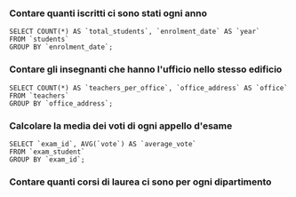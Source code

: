 ### Contare quanti iscritti ci sono stati ogni anno
```
SELECT COUNT(*) AS `total_students`, `enrolment_date` AS `year`
FROM `students`
GROUP BY `enrolment_date`;
```

### Contare gli insegnanti che hanno l'ufficio nello stesso edificio
```
SELECT COUNT(*) AS `teachers_per_office`, `office_address` AS `office` 
FROM `teachers`
GROUP BY `office_address`;
```

### Calcolare la media dei voti di ogni appello d'esame
```
SELECT `exam_id`, AVG(`vote`) AS `average_vote`
FROM `exam_student`
GROUP BY `exam_id`;
```

### Contare quanti corsi di laurea ci sono per ogni dipartimento
```

```